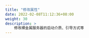 ```yaml
---
title: "修改属性"
date: 2022-02-08T11:12:36+08:00
weight: 30
description: >
    修改裸金属服务器的启动介质、引导方式等
---
```


